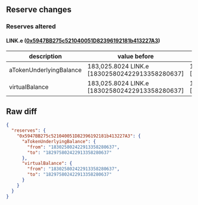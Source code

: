 ## Reserve changes

### Reserves altered

#### LINK.e ([0x5947BB275c521040051D82396192181b413227A3](https://snowtrace.io/address/0x5947BB275c521040051D82396192181b413227A3))

| description | value before | value after |
| --- | --- | --- |
| aTokenUnderlyingBalance | 183,025.8024 LINK.e [183025802422913358280637] | 182,975.8024 LINK.e [182975802422913358280637] |
| virtualBalance | 183,025.8024 LINK.e [183025802422913358280637] | 182,975.8024 LINK.e [182975802422913358280637] |


## Raw diff

```json
{
  "reserves": {
    "0x5947BB275c521040051D82396192181b413227A3": {
      "aTokenUnderlyingBalance": {
        "from": "183025802422913358280637",
        "to": "182975802422913358280637"
      },
      "virtualBalance": {
        "from": "183025802422913358280637",
        "to": "182975802422913358280637"
      }
    }
  }
}
```